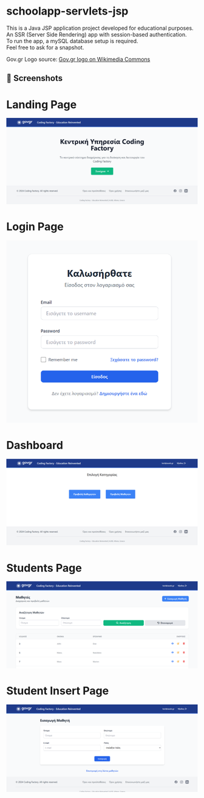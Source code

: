 # schoolapp-servlets-jsp
This is a Java JSP application project developed for educational purposes.<br>
An SSR (Server Side Rendering) app with session-based authentication.<br>
To run the app, a mySQL database setup is required.<br>
Feel free to ask for a snapshot.

Gov.gr Logo source: [Gov.gr logo on Wikimedia Commons](https://el.wikipedia.org/wiki/%CE%91%CF%81%CF%87%CE%B5%CE%AF%CE%BF:Gov.gr_logo.png)

## 📸 Screenshots

# Landing Page
![Landing Page](screenshots/landingpage.png)
# Login Page
![Login Page](screenshots/login.png)
# Dashboard
![Dashboard](screenshots/dashboard.png)
# Students Page
![Students Page](screenshots/students.png)
# Student Insert Page
![Student Insert](screenshots/studentInsert.png)
